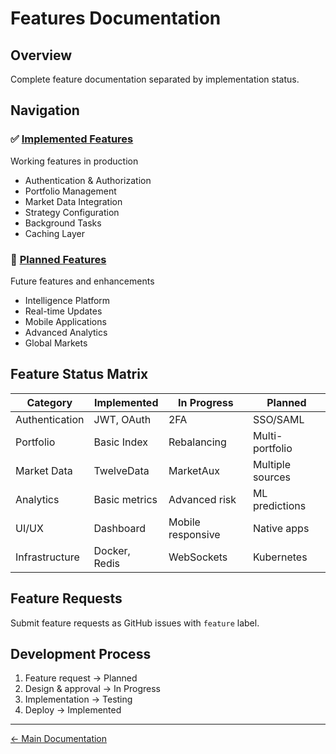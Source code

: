 # Features Documentation

## Overview
Complete feature documentation separated by implementation status.

## Navigation

### ✅ [Implemented Features](implemented/README.md)
Working features in production
- Authentication & Authorization
- Portfolio Management
- Market Data Integration
- Strategy Configuration
- Background Tasks
- Caching Layer

### 🚀 [Planned Features](planned/README.md)
Future features and enhancements
- Intelligence Platform
- Real-time Updates
- Mobile Applications
- Advanced Analytics
- Global Markets

## Feature Status Matrix

| Category | Implemented | In Progress | Planned |
|----------|-------------|-------------|---------|
| Authentication | JWT, OAuth | 2FA | SSO/SAML |
| Portfolio | Basic Index | Rebalancing | Multi-portfolio |
| Market Data | TwelveData | MarketAux | Multiple sources |
| Analytics | Basic metrics | Advanced risk | ML predictions |
| UI/UX | Dashboard | Mobile responsive | Native apps |
| Infrastructure | Docker, Redis | WebSockets | Kubernetes |

## Feature Requests
Submit feature requests as GitHub issues with `feature` label.

## Development Process
1. Feature request → Planned
2. Design & approval → In Progress
3. Implementation → Testing
4. Deploy → Implemented

---
[← Main Documentation](../README.md)